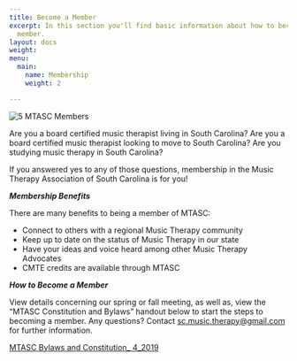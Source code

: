 ```yaml
---
title: Become a Member
excerpt: In this section you'll find basic information about how to become a MTASC
  member.
layout: docs
weight: 
menu:
  main:
    name: Membership
    weight: 2

---
```

![5 MTASC Members](/images/41401637_10156952530914887_4710551054570225664_n.jpg "Happy Members")

Are you a board certified music therapist living in South Carolina? Are you a board certified music therapist looking to move to South Carolina? Are you studying music therapy in South Carolina?

If you answered yes to any of those questions, membership in the Music Therapy Association of South Carolina is for you!

**_Membership Benefits_**

There are many benefits to being a member of MTASC:

* Connect to others with a regional Music Therapy community
* Keep up to date on the status of Music Therapy in our state
* Have your ideas and voice heard among other Music Therapy Advocates
* CMTE credits are available through MTASC

**_How to Become a Member_**

View details concerning our spring or fall meeting, as well as, view the “MTASC Constitution and Bylaws” handout below to start the steps to becoming a member. Any questions? Contact sc.music.therapy@gmail.com for further information.

[MTASC Bylaws and Constitution_ 4_2019](http://mtasconline.org/sample-page/)